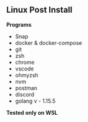 ## Linux Post Install 

**Programs**

 - Snap
 - docker & docker-compose
 - git
 - zsh
 - chrome
 - vscode
 - ohmyzsh
 - nvm
 - postman
 - discord
 - golang v - 1.15.5 
 
 **Tested only on WSL**